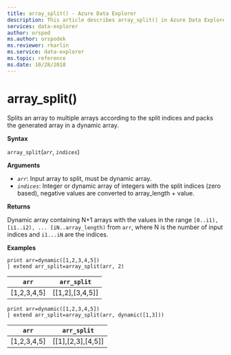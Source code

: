 ```yaml
---
title: array_split() - Azure Data Explorer
description: This article describes array_split() in Azure Data Explorer.
services: data-explorer
author: orspod
ms.author: orspodek
ms.reviewer: rkarlin
ms.service: data-explorer
ms.topic: reference
ms.date: 10/28/2018
---
```

# array_split()

Splits an array to multiple arrays according to the split indices and packs the generated array in a dynamic array.

**Syntax**

`array_split`(*`arr`*, *`indices`*)

**Arguments**

* *`arr`*: Input array to split, must be dynamic array.
* *`indices`*: Integer or dynamic array of integers with the split indices (zero based), negative values are converted to array_length + value.

**Returns**

Dynamic array containing N+1 arrays with the values in the range `[0..i1), [i1..i2), ... [iN..array_length)` from `arr`, where N is the number of input indices and `i1...iN` are the indices.

**Examples**

<!-- csl: https://help.kusto.windows.net:443/Samples -->
```kusto
print arr=dynamic([1,2,3,4,5]) 
| extend arr_split=array_split(arr, 2)
```

|`arr`|`arr_split`|
|---|---|
|[1,2,3,4,5]|[[1,2],[3,4,5]]|

<!-- csl: https://help.kusto.windows.net:443/Samples -->
```kusto
print arr=dynamic([1,2,3,4,5]) 
| extend arr_split=array_split(arr, dynamic([1,3]))
```

|`arr`|`arr_split`|
|---|---|
|[1,2,3,4,5]|[[1],[2,3],[4,5]]|
